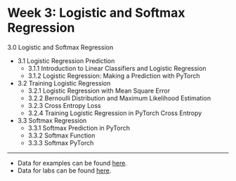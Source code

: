 # Week 3: Logistic and Softmax Regression

3.0 Logistic and Softmax Regression
- 3.1 Logistic Regression Prediction
  - 3.1.1 Introduction to Linear Classifiers and Logistic Regression
  - 3.1.2 Logistic Regression: Making a Prediction with PyTorch
- 3.2 Training Logistic Regression
  - 3.2.1 Logistic Regression with Mean Square Error
  - 3.2.2 Bernoulli Distribution and Maximum Likelihood Estimation
  - 3.2.3 Cross Entropy Loss
  - 3.2.4 Training Logistic Regression in PyTorch Cross Entropy
- 3.3 Softmax Regression
  - 3.3.1 Softmax Prediction in PyTorch
  - 3.3.2 Softmax Function
  - 3.3.3 Softmax PyTorch

---
- Data for examples can be found [here](https://drive.google.com/open?id=1z3xhl32mPuuBwv8CBqfvAS1i1RJdyMPZ).
- Data for labs can be found [here](https://drive.google.com/open?id=1AyjhgVBDAWI1maysloffNevuSCDIunVT).
